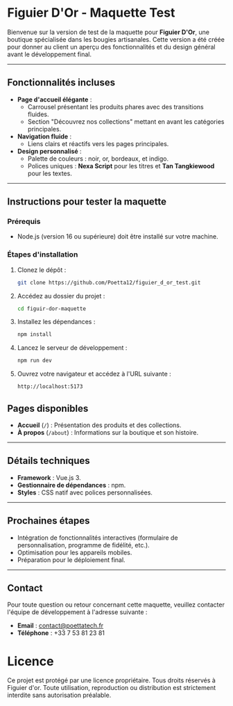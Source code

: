 # **Figuier D'Or - Maquette Test**

Bienvenue sur la version de test de la maquette pour **Figuier D'Or**, une boutique spécialisée dans les bougies artisanales. Cette version a été créée pour donner au client un aperçu des fonctionnalités et du design général avant le développement final.

---

## **Fonctionnalités incluses**

- **Page d'accueil élégante** :
    - Carrousel présentant les produits phares avec des transitions fluides.
    - Section "Découvrez nos collections" mettant en avant les catégories principales.
- **Navigation fluide** :
    - Liens clairs et réactifs vers les pages principales.
- **Design personnalisé** :
    - Palette de couleurs : noir, or, bordeaux, et indigo.
    - Polices uniques : **Nexa Script** pour les titres et **Tan Tangkiewood** pour les textes.

---

## **Instructions pour tester la maquette**

### **Prérequis**

- Node.js (version 16 ou supérieure) doit être installé sur votre machine.

### **Étapes d'installation**

1. Clonez le dépôt :
   ```bash
   git clone https://github.com/Poetta12/figuier_d_or_test.git

2. Accédez au dossier du projet :
   ```bash
   cd figuir-dor-maquette

3. Installez les dépendances :
   ```bash
   npm install

4. Lancez le serveur de développement :
   ```bash
   npm run dev

5. Ouvrez votre navigateur et accédez à l'URL suivante :
   ```bash
   http://localhost:5173

## **Pages disponibles**

- **Accueil** (`/`) : Présentation des produits et des collections.
- **À propos** (`/about`) : Informations sur la boutique et son histoire.

---

## **Détails techniques**

- **Framework** : Vue.js 3.
- **Gestionnaire de dépendances** : npm.
- **Styles** : CSS natif avec polices personnalisées.

---

## **Prochaines étapes**

- Intégration de fonctionnalités interactives (formulaire de personnalisation, programme de fidélité, etc.).
- Optimisation pour les appareils mobiles.
- Préparation pour le déploiement final.

---

## **Contact**

Pour toute question ou retour concernant cette maquette, veuillez contacter l'équipe de développement à l'adresse suivante :

- **Email** : contact@poettatech.fr
- **Téléphone** : +33 7 53 81 23 81

# Licence
Ce projet est protégé par une licence propriétaire. Tous droits réservés à Figuier d'or. Toute utilisation, reproduction ou distribution est strictement interdite sans autorisation préalable.

